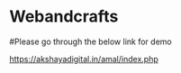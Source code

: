 # Webandcrafts


#Please go through the below link for demo

https://akshayadigital.in/amal/index.php
